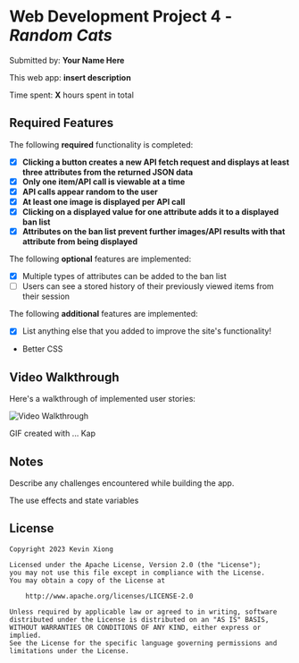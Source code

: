 # Web Development Project 4 - _Random Cats_

Submitted by: **Your Name Here**

This web app: **insert description**

Time spent: **X** hours spent in total

## Required Features

The following **required** functionality is completed:

-   [x] **Clicking a button creates a new API fetch request and displays at least three attributes from the returned JSON data**
-   [x] **Only one item/API call is viewable at a time**
-   [x] **API calls appear random to the user**
-   [x] **At least one image is displayed per API call**
-   [x] **Clicking on a displayed value for one attribute adds it to a displayed ban list**
-   [x] **Attributes on the ban list prevent further images/API results with that attribute from being displayed**

The following **optional** features are implemented:

-   [x] Multiple types of attributes can be added to the ban list
-   [ ] Users can see a stored history of their previously viewed items from their session

The following **additional** features are implemented:

-   [x] List anything else that you added to improve the site's functionality!
-   Better CSS

## Video Walkthrough

Here's a walkthrough of implemented user stories:

<img src='http://i.imgur.com/link/to/your/gif/file.gif' title='Video Walkthrough' width='' alt='Video Walkthrough' />

<!-- Replace this with whatever GIF tool you used! -->

GIF created with ... Kap

<!-- Recommended tools:
[Kap](https://getkap.co/) for macOS
[ScreenToGif](https://www.screentogif.com/) for Windows
[peek](https://github.com/phw/peek) for Linux. -->

## Notes

Describe any challenges encountered while building the app.

The use effects and state variables

## License

    Copyright 2023 Kevin Xiong

    Licensed under the Apache License, Version 2.0 (the "License");
    you may not use this file except in compliance with the License.
    You may obtain a copy of the License at

        http://www.apache.org/licenses/LICENSE-2.0

    Unless required by applicable law or agreed to in writing, software
    distributed under the License is distributed on an "AS IS" BASIS,
    WITHOUT WARRANTIES OR CONDITIONS OF ANY KIND, either express or implied.
    See the License for the specific language governing permissions and
    limitations under the License.
